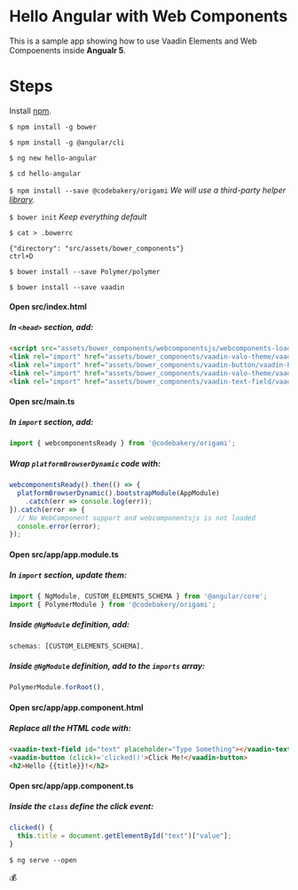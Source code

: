 # Hello Angular with Web Components

This is a sample app showing how to use Vaadin Elements and Web Compoenents inside **Angualr 5**.

# Steps

Install [npm](https://docs.npmjs.com/getting-started/installing-node).

`$ npm install -g bower`

`$ npm install -g @angular/cli`

`$ ng new hello-angular`

`$ cd hello-angular`

`$ npm install --save @codebakery/origami` *We will use a third-party helper [library](https://github.com/hotforfeature/origami).*

`$ bower init` *Keep everything default*

`$ cat > .bowerrc`

    {"directory": "src/assets/bower_components"}
    ctrl+D

`$ bower install --save Polymer/polymer`

`$ bower install --save vaadin`

#### Open src/index.html
##### In `<head>` section, add:
  ```html
  <script src="assets/bower_components/webcomponentsjs/webcomponents-loader.js"></script>
  <link rel="import" href="assets/bower_components/vaadin-valo-theme/vaadin-button.html">
  <link rel="import" href="assets/bower_components/vaadin-button/vaadin-button.html">
  <link rel="import" href="assets/bower_components/vaadin-valo-theme/vaadin-text-field.html">
  <link rel="import" href="assets/bower_components/vaadin-text-field/vaadin-text-field.html">
  ```

#### Open src/main.ts
##### In `import` section, add:
  ```ts
  import { webcomponentsReady } from '@codebakery/origami';
  ```

##### Wrap `platformBrowserDynamic` code with:
  ```ts
  webcomponentsReady().then(() => {
    platformBrowserDynamic().bootstrapModule(AppModule)
      .catch(err => console.log(err));
  }).catch(error => {
    // No WebComponent support and webcomponentsjs is not loaded
    console.error(error);
  });
  ```

#### Open src/app/app.module.ts
##### In `import` section, update them:
  ```ts
  import { NgModule, CUSTOM_ELEMENTS_SCHEMA } from '@angular/core';
  import { PolymerModule } from '@codebakery/origami';
  ```

##### Inside `@NgModule` definition, add:
  ```ts
  schemas: [CUSTOM_ELEMENTS_SCHEMA],
  ```

##### Inside `@NgModule` definition, add to the `imports` array:
  ```ts
  PolymerModule.forRoot(),
  ```

#### Open src/app/app.component.html
##### Replace all the HTML code with:
  ```html
  <vaadin-text-field id="text" placeholder="Type Something"></vaadin-text-field>
  <vaadin-button (click)='clicked()'>Click Me!</vaadin-button>
  <h2>Hello {{title}}!</h2>
  ```

#### Open src/app/app.component.ts
##### Inside the `class` define the click event:

  ```ts
  clicked() {
    this.title = document.getElementById("text")["value"];
  }
  ```

`$ ng serve --open`

💰

